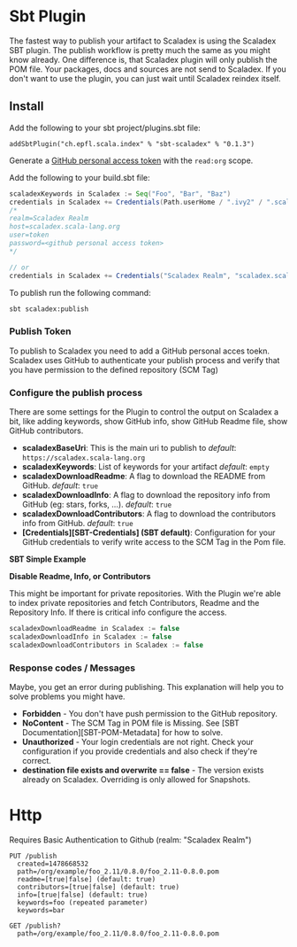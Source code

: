 [SBT-POM-Meta]: http://www.scala-sbt.org/1.0/docs/Using-Sonatype.html#Third+-+POM+Metadata

# Sbt Plugin

The fastest way to publish your artifact to Scaladex is using the Scaladex SBT plugin. The publish workflow is
pretty much the same as you might know already. One difference is, that Scaladex plugin will only publish
the POM file. Your packages, docs and sources are not send to Scaladex.
If you don't want to use the plugin, you can just wait until Scaladex reindex itself. 

## Install

Add the following to your sbt project/plugins.sbt file:

```
addSbtPlugin("ch.epfl.scala.index" % "sbt-scaladex" % "0.1.3")
```

Generate a [GitHub personal access token](https://github.com/settings/tokens/new) with the `read:org` scope.


Add the following to your build.sbt file:

```scala
scaladexKeywords in Scaladex := Seq("Foo", "Bar", "Baz")
credentials in Scaladex += Credentials(Path.userHome / ".ivy2" / ".scaladex.credentials")
/*
realm=Scaladex Realm
host=scaladex.scala-lang.org
user=token
password=<github personal access token>
*/

// or 
credentials in Scaladex += Credentials("Scaladex Realm", "scaladex.scala-lang.org", "token", "<github personal access token>")
```

To publish run the following command:

```bash
sbt scaladex:publish
```

### Publish Token

To publish to Scaladex you need to add a GitHub personal acces toekn. Scaladex uses GitHub to authenticate your publish
process and verify that you have permission to the defined repository (SCM Tag)

### Configure the publish process

There are some settings for the Plugin to control the output on Scaladex a bit, like adding keywords, show GitHub info,
show GitHub Readme file, show GitHub contributors.

* **scaladexBaseUri**: This is the main uri to publish to _default_: `https://scaladex.scala-lang.org`
* **scaladexKeywords**: List of keywords for your artifact _default_: `empty`
* **scaladexDownloadReadme**: A flag to download the README from GitHub. _default_: `true`
* **scaladexDownloadInfo**: A flag to download the repository info from GitHub (eg: stars, forks, ...). _default_: `true`
* **scaladexDownloadContributors**: A flag to download the contributors info from GitHub. _default_: `true`
* **[Credentials][SBT-Credentials] (SBT default)**: Configuration for your GitHub credentials to verify write access to the SCM Tag in the Pom file.

**SBT Simple Example**

**Disable Readme, Info, or Contributors**

This might be important for private repositories. With the Plugin we're able to index private repositories
and fetch Contributors, Readme and the Repository Info. If there is critical info configure the access.

```scala
scaladexDownloadReadme in Scaladex := false
scaladexDownloadInfo in Scaladex := false
scaladexDownloadContributors in Scaladex := false
```
### Response codes / Messages

Maybe, you get an error during publishing. This explanation will help you to solve problems you might have.

* **Forbidden** - You don't have push permission to the GitHub repository.
* **NoContent** - The SCM Tag in POM file is Missing. See [SBT Documentation][SBT-POM-Metadata] for how to solve.
* **Unauthorized** - Your login credentials are not right. Check your configuration if you provide 
credentials and also check if they're correct.
* **destination file exists and overwrite == false** - The version exists already on Scaladex. Overriding is
only allowed for Snapshots.

# Http

Requires Basic Authentication to Github (realm: "Scaladex Realm")

```
PUT /publish
  created=1478668532
  path=/org/example/foo_2.11/0.8.0/foo_2.11-0.8.0.pom
  readme=[true|false] (default: true)
  contributors=[true|false] (default: true)
  info=[true|false] (default: true)
  keywords=foo (repeated parameter)
  keywords=bar

GET /publish?
  path=/org/example/foo_2.11/0.8.0/foo_2.11-0.8.0.pom

```
